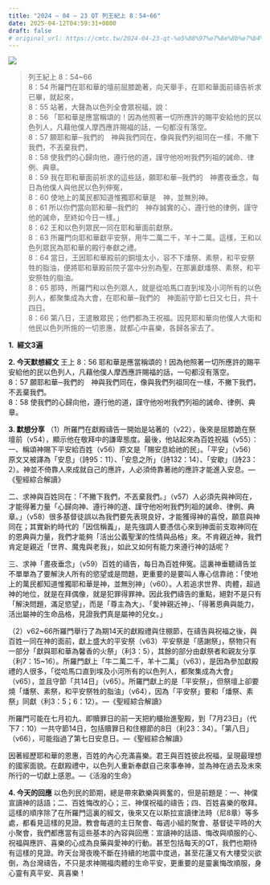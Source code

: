 ```yaml
---
title: "2024 – 04 – 23 QT 列王紀上 8：54~66"
date: 2025-04-12T04:59:31+0800
draft: false
# original_url: https://cmtc.tw/2024-04-23-qt-%e5%88%97%e7%8e%8b%e7%b4%80%e4%b8%8a-8%ef%bc%9a5466
---
```


![](/images/qt.jpg)
> 列王紀上 8：54\~66  
> 8：54 所羅門在耶和華的壇前屈膝跪著，向天舉手，在耶和華面前禱告祈求已畢，就起來，  
> 8：55 站著，大聲為以色列全會眾祝福，說：  
> 8：56 「耶和華是應當稱頌的！因為他照著一切所應許的賜平安給他的民以色列人，凡藉他僕人摩西應許賜福的話，一句都沒有落空。  
> 8：57 願耶和華─我們的　神與我們同在，像與我們列祖同在一樣，不撇下我們，不丟棄我們，  
> 8：58 使我們的心歸向他，遵行他的道，謹守他吩咐我們列祖的誡命、律例、典章。  
> 8：59 我在耶和華面前祈求的這些話，願耶和華─我們的　神晝夜垂念，每日為他僕人與他民以色列伸冤，  
> 8：60 使地上的萬民都知道惟獨耶和華是　神，並無別神。  
> 8：61 所以你們當向耶和華─我們的　神存誠實的心，遵行他的律例，謹守他的誡命，至終如今日一樣。」  
> 8：62 王和以色列眾民一同在耶和華面前獻祭。  
> 8：63 所羅門向耶和華獻平安祭，用牛二萬二千，羊十二萬。這樣，王和以色列眾民為耶和華的殿行奉獻之禮。  
> 8：64 當日，王因耶和華殿前的銅壇太小，容不下燔祭、素祭，和平安祭牲的脂油，便將耶和華殿前院子當中分別為聖，在那裏獻燔祭、素祭，和平安祭牲的脂油。  
> 8：65 那時，所羅門和以色列眾人，就是從哈馬口直到埃及小河所有的以色列人，都聚集成為大會，在耶和華─我們的　神面前守節七日又七日，共十四日。  
> 8：66 第八日，王遣散眾民；他們都為王祝福。因見耶和華向他僕人大衛和他民以色列所施的一切恩惠，就都心中喜樂，各歸各家去了。

**1.  經文3遍**

**2. 今天默想經文**
王上 8：56 耶和華是應當稱頌的！因為他照著一切所應許的賜平安給他的民以色列人，凡藉他僕人摩西應許賜福的話，一句都沒有落空。  
8：57 願耶和華─我們的　神與我們同在，像與我們列祖同在一樣，不撇下我們，不丟棄我們。  
8：58 使我們的心歸向他，遵行他的道，謹守他吩咐我們列祖的誡命、律例、典章。

**3. 默想分享**
（1）所羅門在獻殿禱告一開始是站著的（v22），後來是屈膝跪在祭壇前（v54），顯示他在敬拜中的謙卑態度。最後，他站起來為百姓祝福（v55）：  
一、稱頌神賜下平安給百姓（v56）原文是「賜安息給祂的民」。「平安」（v56）原文又被譯為「安息」（詩95：11）、「安息之所」（詩132：14）、「安歇」（詩23：2）。神並不倚靠人來成就自己的應許，人必須倚靠著祂的應許才能進入安息。—《聖經綜合解讀》

二、求神與百姓同在：「不撇下我們，不丟棄我們。」（v57）人必須先與神同在，才能得著力量「心歸向神、遵行神的道、謹守他吩咐我們列祖的誡命、律例、典章。」（v58）很多基督徒誤以為我們要先表現良好，才能獲得神的喜悅，願意與神同在；其實新約時代的「因信稱義」，是先強調人要憑信心來到神面前支取神同在的恩典與力量，我們才能夠「活出公義聖潔的性情與品格」來。不肯親近神，我們肯定是親近「世界、魔鬼與老我」，如此又如何有能力來遵行神的話呢？

三、求神「晝夜垂念」（v59）百姓的禱告，每日為百姓伸冤。這裏神垂聽禱告並不單單為了要解決人所有的慾望或是問題，更重要的是要叫人專心信靠祂：「使地上的萬民都知道惟獨耶和華是神，並無別神」（v60）。人若追求世界、肉體，超過神的地位，就是在拜偶像，就是犯罪得罪神。因此我們禱告的重點，絕對不是只有「解決問題，滿足慾望」，而是「尊主為大」、「愛神親近神」、「得著恩典與能力，活出屬神的生命品格，見證我們真是屬神的兒女。」

（2）v62\~66所羅門舉行了為期14天的獻殿禮與住棚節，在禱告與祝福之後，與百姓一同在神的面前，獻上盛大的平安祭（v63）平安祭是「感謝祭」，祭物只有一部分「獻與耶和華為馨香的火祭」（利3：5），其餘的部分由獻祭者和親友分享（利7：15\~16）。所羅門獻上「牛二萬二千，羊十二萬」（v63），是因為參加獻殿禮的人很多，「從哈馬口直到埃及小河所有的以色列人，都聚集成為大會」（v65），並且守節「共14日」（v65）。所羅門獻上的是「平安祭」，但祭壇上卻要燒「燔祭、素祭，和平安祭牲的脂油」（v64），因為「平安祭」要和「燔祭、素祭」同獻（利3：5；6：12）。—《聖經綜合解讀》

所羅門可能在七月初九、即贖罪日的前一天把約櫃抬進聖殿，到「7月23日」（代下7：10）一共守節14日，包括贖罪日和住棚節的8日（利23：34）。「第八日」（v66），可能指過了第七日安息日。—《聖經綜合解讀》

因著經歷耶和華的恩惠，百姓的內心充滿喜樂。君王與百姓彼此祝福，呈現最理想的國家面貌。在獻殿禮中，以色列人重新奉獻自己來事奉神，並為神在過去及末來所行的一切獻上感恩。—《活潑的生命》

**4. 今天的回應**
以色列民的節期，總是帶來歡樂與興奮的，但是前題是：一、神僕宣讀神的話語；二、百姓悔改的心；三、神僕祝福的禱告；四、百姓喜樂的敬拜。這樣的順序除了在所羅門這裏的經文，後來又在以斯拉宣讀律法時（尼8章）等多處，都看見這樣的見證。教會每週的主日聚會、每週小組的聚會、基督徒平時的大小聚會，我們都應當有這些基本的內容與回應：宣讀神的話語、悔改與順服的心、祝福與應許、喜樂的心成為良藥與愛神的行動。甚至包括每天的QT，我們也期待有這樣的見證。昨天台灣夜晚不斷在持續的地震中度過，甚至花蓮又有大樓受災欲倒，為台灣禱告，不只是求神賜福肉體的生命平安，更重要的是靈裏悔改順服，身心靈有真平安、真喜樂！
